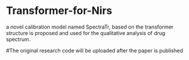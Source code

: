 # Transformer-for-Nirs
a novel calibration model named SpectraTr, based on the transformer structure is proposed and used for the qualitative analysis of drug spectrum. 

#The original research code will be uploaded after the paper is published
